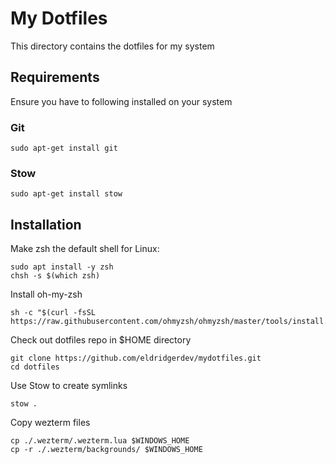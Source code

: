 # My Dotfiles

This directory contains the dotfiles for my system

## Requirements

Ensure you have to following installed on your system

### Git

```
sudo apt-get install git
```

### Stow

```
sudo apt-get install stow
```

## Installation

Make zsh the default shell for Linux:

```
sudo apt install -y zsh
chsh -s $(which zsh)
```

Install oh-my-zsh

```
sh -c "$(curl -fsSL https://raw.githubusercontent.com/ohmyzsh/ohmyzsh/master/tools/install.sh)"
```

Check out dotfiles repo in $HOME directory

```
git clone https://github.com/eldridgerdev/mydotfiles.git
cd dotfiles
```

Use Stow to create symlinks

```
stow .
```

Copy wezterm files

```
cp ./.wezterm/.wezterm.lua $WINDOWS_HOME
cp -r ./.wezterm/backgrounds/ $WINDOWS_HOME
```
